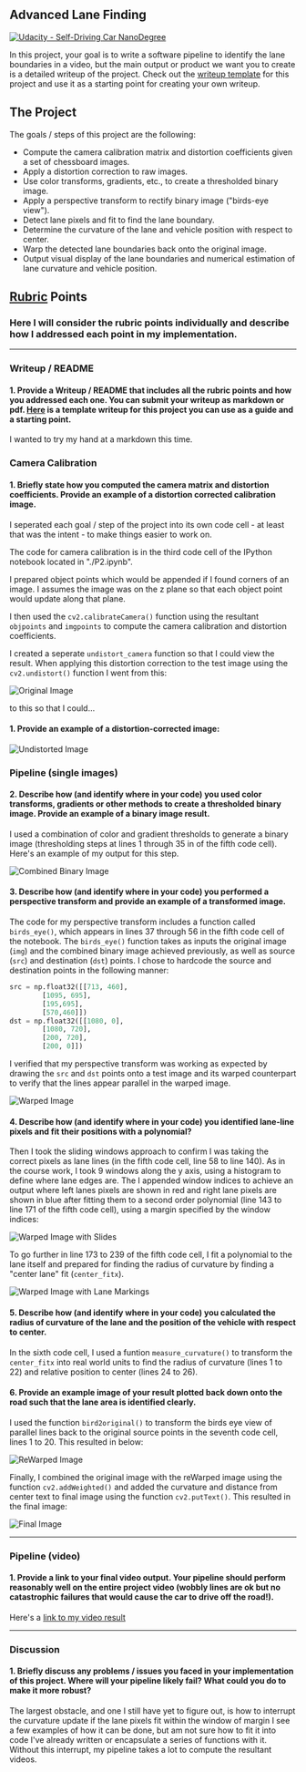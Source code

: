 ## Advanced Lane Finding
[![Udacity - Self-Driving Car NanoDegree](https://s3.amazonaws.com/udacity-sdc/github/shield-carnd.svg)](http://www.udacity.com/drive)


In this project, your goal is to write a software pipeline to identify the lane boundaries in a video, but the main output or product we want you to create is a detailed writeup of the project.  Check out the [writeup template](https://github.com/udacity/CarND-Advanced-Lane-Lines/blob/master/writeup_template.md) for this project and use it as a starting point for creating your own writeup.  


The Project
---

The goals / steps of this project are the following:

* Compute the camera calibration matrix and distortion coefficients given a set of chessboard images.
* Apply a distortion correction to raw images.
* Use color transforms, gradients, etc., to create a thresholded binary image.
* Apply a perspective transform to rectify binary image ("birds-eye view").
* Detect lane pixels and fit to find the lane boundary.
* Determine the curvature of the lane and vehicle position with respect to center.
* Warp the detected lane boundaries back onto the original image.
* Output visual display of the lane boundaries and numerical estimation of lane curvature and vehicle position.


[//]: # (Image References)

[image1]: https://github.com/white315/CarND-Advanced-Lane-Lines-P2/blob/master/test_images/straight_lines2.jpg "Original Test Image"
[image2]: https://github.com/white315/CarND-Advanced-Lane-Lines-P2/blob/master/output_images/straight_lines2_undistorted.png "Undistorted Image"
[image3]: https://github.com/white315/CarND-Advanced-Lane-Lines-P2/blob/master/output_images/straight_lines2_binary.png "Combined Binary Image"
[image4]: https://github.com/white315/CarND-Advanced-Lane-Lines-P2/blob/master/output_images/straight_lines2_warped.png "Warped Image"
[image5]: https://github.com/white315/CarND-Advanced-Lane-Lines-P2/blob/master/output_images/straight_lines2_slides.png "Warped Image with Slides"
[image6]: https://github.com/white315/CarND-Advanced-Lane-Lines-P2/blob/master/output_images/straight_lines2_preReWarp.png "Warped Image with Lane Markings"
[image7]: https://github.com/white315/CarND-Advanced-Lane-Lines-P2/blob/master/output_images/straight_lines2_reWarp.png "ReWarped Image"
[image8]: https://github.com/white315/CarND-Advanced-Lane-Lines-P2/blob/master/output_images/straight_lines2_final.png "Final Image"
[video1]: https://github.com/white315/CarND-Advanced-Lane-Lines-P2/blob/master/test_videos_output/project_video.mp4 "Video"

## [Rubric](https://review.udacity.com/#!/rubrics/571/view) Points

### Here I will consider the rubric points individually and describe how I addressed each point in my implementation.  

---

### Writeup / README

#### 1. Provide a Writeup / README that includes all the rubric points and how you addressed each one.  You can submit your writeup as markdown or pdf.  [Here](https://github.com/udacity/CarND-Advanced-Lane-Lines/blob/master/writeup_template.md) is a template writeup for this project you can use as a guide and a starting point.  

I wanted to try my hand at a markdown this time.

### Camera Calibration

#### 1. Briefly state how you computed the camera matrix and distortion coefficients. Provide an example of a distortion corrected calibration image.

I seperated each goal / step of the project into its own code cell - at least that was the intent - to make things easier to work on.

The code for camera calibration is in the third code cell of the IPython notebook located in "./P2.ipynb".  

I prepared object points which would be appended if I found corners of an image. I assumes the image was on the z plane so that each object point would update along that plane.

I then used the `cv2.calibrateCamera()` function using the resultant `objpoints` and `imgpoints` to compute the camera calibration and distortion coefficients.

I created a seperate `undistort_camera` function so that I could view the result. When applying this distortion correction to the test image using the `cv2.undistort()` function I went from this: 

![Original Image][image1]

to this so that I could... 
#### 1. Provide an example of a distortion-corrected image:

![Undistorted Image][image2]

### Pipeline (single images)

#### 2. Describe how (and identify where in your code) you used color transforms, gradients or other methods to create a thresholded binary image.  Provide an example of a binary image result.

I used a combination of color and gradient thresholds to generate a binary image (thresholding steps at lines 1 through 35 in of the fifth code cell).  Here's an example of my output for this step.

![Combined Binary Image][image3]

#### 3. Describe how (and identify where in your code) you performed a perspective transform and provide an example of a transformed image.

The code for my perspective transform includes a function called `birds_eye()`, which appears in lines 37 through 56 in the fifth code cell of the notebook.  The `birds_eye()` function takes as inputs the original image (`img`) and the combined binary image achieved previously, as well as source (`src`) and destination (`dst`) points.  I chose to hardcode the source and destination points in the following manner:

```python
src = np.float32([[713, 460],
        [1095, 695], 
        [195,695], 
        [570,460]])  
dst = np.float32([[1080, 0],
        [1080, 720], 
        [200, 720], 
        [200, 0]]) 
```

I verified that my perspective transform was working as expected by drawing the `src` and `dst` points onto a test image and its warped counterpart to verify that the lines appear parallel in the warped image.

![Warped Image][image4]

#### 4. Describe how (and identify where in your code) you identified lane-line pixels and fit their positions with a polynomial?

Then I took the sliding windows approach to confirm I was taking the correct pixels as lane lines (in the fifth code cell, line 58 to line 140). As in the course work, I took 9 windows along the y axis, using a histogram to define where lane edges are. The I appended window indices to achieve an output where left lanes pixels are shown in red and right lane pixels are shown in blue after fitting them to a second order polynomial (line 143 to line 171 of the fifth code cell), using a margin specified by the window indices:

![Warped Image with Slides][image5]

To go further in line 173 to 239 of the fifth code cell, I fit a polynomial to the lane itself and prepared for finding the radius of curvature by finding a "center lane" fit (`center_fitx`). 

![Warped Image with Lane Markings][image6]

#### 5. Describe how (and identify where in your code) you calculated the radius of curvature of the lane and the position of the vehicle with respect to center.

In the sixth code cell, I used a funtion `measure_curvature()` to transform the `center_fitx` into real world units to find the radius of curvature (lines 1 to 22) and relative position to center (lines 24 to 26).

#### 6. Provide an example image of your result plotted back down onto the road such that the lane area is identified clearly.

I used the function `bird2original()` to transform the birds eye view of parallel lines back to the original source points in the seventh code cell, lines 1 to 20. This resulted in below:

![ReWarped Image][image7]

Finally, I combined the original image with the reWarped image using the function `cv2.addWeighted()` and added the curvature and distance from center text to final image using the function `cv2.putText()`. This resulted in the final image:

![Final Image][image8]

---

### Pipeline (video)

#### 1. Provide a link to your final video output.  Your pipeline should perform reasonably well on the entire project video (wobbly lines are ok but no catastrophic failures that would cause the car to drive off the road!).

Here's a [link to my video result](https://github.com/white315/CarND-Advanced-Lane-Lines-P2/blob/master/test_videos_output/project_video.mp4)

---

### Discussion

#### 1. Briefly discuss any problems / issues you faced in your implementation of this project.  Where will your pipeline likely fail?  What could you do to make it more robust?

The largest obstacle, and one I still have yet to figure out, is how to interrupt the curvature update if the lane pixels fit within the window of margin I see a few examples of how it can be done, but am not sure how to fit it into code I've already written or encapsulate a series of functions with it. Without this interrupt, my pipeline takes a lot to compute the resultant videos.

